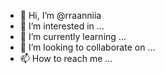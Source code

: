 - 👋 Hi, I’m @rraanniia
- 👀 I’m interested in ...
- 🌱 I’m currently learning ...
- 💞️ I’m looking to collaborate on ...
- 📫 How to reach me ...

<!---
rraanniia/rraanniia is a ✨ special ✨ repository because its `README.md` (this file) appears on your GitHub profile.
You can click the Preview link to take a look at your changes.
--->
